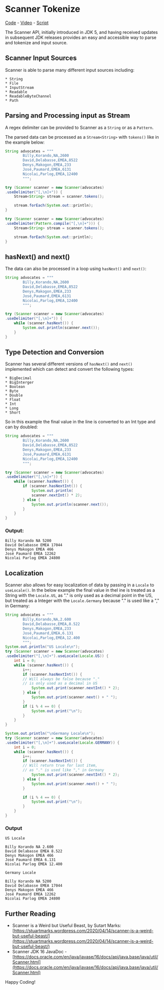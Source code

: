# Scanner Tokenize

[Code](https://github.com/wkorando/sip-of-java/016-scaner-tokenize) - [Video]() - [Script](https://github.com/wkorando/sip-of-java/016-scaner-tokenize/script.srt)


The Scanner API, initially introduced in JDK 5, and having received updates in subsequent JDK releases provides an easy and accessible way to parse and tokenize and input source. 


## Scanner Input Sources

Scanner is able to parse many different input sources including:

```
* String
* File
* InputStream
* Readable
* ReadableByteChannel
* Path
```

## Parsing and Processing input as Stream

A regex delimiter can be provided to Scanner as a `String` or as a `Pattern`.

The parsed data can be processed as a `Stream<String>` with `tokens()` like in the example below:

```java
String advocates = """
		Billy,Korando,NA,2600
		David,Delabasse,EMEA,8522
		Denys,Makogon,EMEA,233
		José,Paumard,EMEA,6131
		Nicolai,Parlog,EMEA,12400
		""";

try (Scanner scanner = new Scanner(advocates)
.useDelimiter("[,\n]+")) {
	Stream<String> stream = scanner.tokens();

	stream.forEach(System.out::println);
}

try (Scanner scanner = new Scanner(advocates)
.useDelimiter(Pattern.compile("[,\n]+"))) {
	Stream<String> stream = scanner.tokens();

	stream.forEach(System.out::println);
}
```

## hasNext() and next()

The data can also be processed in a loop using `hasNext()` and `next()`:

```java
String advocates = """
		Billy,Korando,NA,2600
		David,Delabasse,EMEA,8522
		Denys,Makogon,EMEA,233
		José,Paumard,EMEA,6131
		Nicolai,Parlog,EMEA,12400
		""";

try (Scanner scanner = new Scanner(advocates)
.useDelimiter("[,\n]+")) {
	while (scanner.hasNext()) {
		System.out.println(scanner.next());
	}
}
```

## Type Detection and Conversion

Scanner has several different versions of `hasNext()` and `next()` implemented which can detect and convert the following types:

```
* BigDecimal
* BigInterger
* Boolean
* Byte
* Double
* Float
* Int
* Long
* Short
```

So in this example the final value in the line is converted to an Int type and can by doubled:

```java
String advocates = """
		Billy,Korando,NA,2600
		David,Delabasse,EMEA,8522
		Denys,Makogon,EMEA,233
		José,Paumard,EMEA,6131
		Nicolai,Parlog,EMEA,12400
		""";

try (Scanner scanner = new Scanner(advocates)
.useDelimiter("[,\n]+")) {
	while (scanner.hasNext()) {
		if (scanner.hasNextInt()) {
			System.out.println(
			scanner.nextInt() * 2);
		} else {
			System.out.println(scanner.next());
		}
	}
}
```

### Output:

```
Billy Korando NA 5200
David Delabasse EMEA 17044
Denys Makogon EMEA 466
José Paumard EMEA 12262
Nicolai Parlog EMEA 24800
```

## Localization

Scanner also allows for easy localization of data by passing in a `Locale` to `useLocale()`. In the below example the final value in thel ine is treated as a String with the `Locale.US`, as "." is only used as a decimal point in the US, but treated as a Integer with the `Locale.Germany` because "." is used like a "," in Germany:

```java
String advocates = """
		Billy,Korando,NA,2.600
		David,Delabasse,EMEA,8.522
		Denys,Makogon,EMEA,233
		José,Paumard,EMEA,6.131
		Nicolai,Parlog,EMEA,12.400
		""";
System.out.println("US Locale\n");
try (Scanner scanner = new Scanner(advocates)
.useDelimiter("[,\n]+").useLocale(Locale.US)) {
	int i = 0;
	while (scanner.hasNext()) {
		i++;
		if (scanner.hasNextInt()) {
		// Will always be false because "."
		// is only used as a decimal in US
			System.out.print(scanner.nextInt() * 2);
		} else {
			System.out.print(scanner.next() + " ");
		}
		if (i % 4 == 0) {
			System.out.print("\n");
		}
	}
}

System.out.println("\nGermany Locale\n");
try (Scanner scanner = new Scanner(advocates)
.useDelimiter("[,\n]+").useLocale(Locale.GERMANY)) {
	int i = 0;
	while (scanner.hasNext()) {
		i++;
		if (scanner.hasNextInt()) {
		// Will return true for last item,
		// as "." is used like "," in Germany
			System.out.print(scanner.nextInt() * 2);
		} else {
			System.out.print(scanner.next() + " ");
		}

		if (i % 4 == 0) {
			System.out.print("\n");
		}
	}
}
```

### Output

```
US Locale

Billy Korando NA 2.600 
David Delabasse EMEA 8.522 
Denys Makogon EMEA 466
José Paumard EMEA 6.131 
Nicolai Parlog EMEA 12.400 

Germany Locale

Billy Korando NA 5200
David Delabasse EMEA 17044
Denys Makogon EMEA 466
José Paumard EMEA 12262
Nicolai Parlog EMEA 24800

```

## Further Reading

* Scanner is a Weird but Useful Beast, by Sutart Marks: [https://stuartmarks.wordpress.com/2020/04/14/scanner-is-a-weird-but-useful-beast/](https://stuartmarks.wordpress.com/2020/04/14/scanner-is-a-weird-but-useful-beast/)
* Scanner JDK 16 JavaDoc - [https://docs.oracle.com/en/java/javase/16/docs/api/java.base/java/util/Scanner.html](https://docs.oracle.com/en/java/javase/16/docs/api/java.base/java/util/Scanner.html)

Happy Coding!